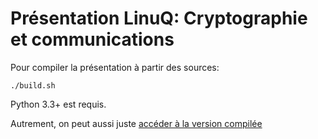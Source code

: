 # Présentation LinuQ: Cryptographie et communications

Pour compiler la présentation à partir des sources:

    ./build.sh

Python 3.3+ est requis.

Autrement, on peut aussi juste [accéder à la version compilée](https://rawgit.com/hsoft/linuq-crypto/master/presentation.html)

